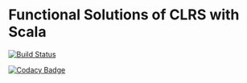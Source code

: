 Functional Solutions of CLRS with Scala
=====================================================================================================
[![Build Status](https://travis-ci.org/KnewHow/FPAlgorithms.svg?branch=master)](https://travis-ci.org/KnewHow/FPAlgorithms)

[![Codacy Badge](https://api.codacy.com/project/badge/Grade/140c12967b004c9b903caab3f2a19547)](https://www.codacy.com/app/KnewHow/FPAlgorithms?utm_source=github.com&amp;utm_medium=referral&amp;utm_content=KnewHow/FPAlgorithms&amp;utm_campaign=Badge_Grade)
